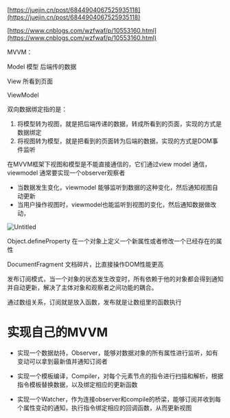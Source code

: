 [https://juejin.cn/post/6844904067525935118](https://juejin.cn/post/6844904067525935118)

[https://www.cnblogs.com/wzfwaf/p/10553160.html](https://www.cnblogs.com/wzfwaf/p/10553160.html)

MVVM：

Model 模型 后端传的数据

View 所看到页面

ViewModel

双向数据绑定指的是：

1. 将模型转为视图，就是把后端传递的数据，转成所看到的页面，实现的方式是数据绑定
2. 将视图转为模型，就是把看到的页面转为后端的数据，实现的方式是DOM事件监听

在MVVM框架下视图和模型是不能直接通信的，它们通过view model 通信，viewmodel 通常要实现一个observer观察者

- 当数据发生变化，viewmodel 能够监听到数据的这种变化，然后通知视图自动更新
- 当用户操作视图时，viewmodel也能监听到视图的变化，然后通知数据做改动，

![Untitled](https://s3-us-west-2.amazonaws.com/secure.notion-static.com/c0b34415-cafa-4a4c-940f-962c83946bd4/Untitled.png)

Object.defineProperty 在一个对象上定义一个新属性或者修改一个已经存在的属性

DocumentFragment 文档碎片，比直接操作DOM性能更高

发布订阅模式，当一个对象的状态发生改变时，所有依赖于他的对象都会得到通知并自动更新，解决了主体对象和观察者之间功能的耦合。

通过数组关系，订阅就是放入函数，发布就是让数组里的函数执行

# 实现自己的MVVM
- 实现一个数据劫持，Observer，能够对数据对象的所有属性进行监听，如有变动可以拿到最新值并通知订阅者

- 实现一个模板编译，Compiler，对每个元素节点的指令进行扫描和解析，根据指令模板替换数据，以及绑定相应的更新函数

- 实现一个Watcher，作为连接observer和compile的桥梁，能够订阅并收到每个属性变动的通知，执行指令绑定相应的回调函数，从而更新视图

